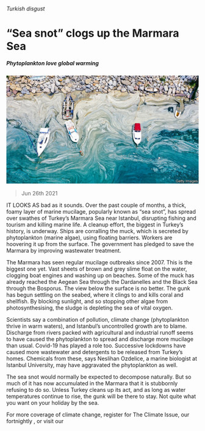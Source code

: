 ###### Turkish disgust

# “Sea snot” clogs up the Marmara Sea 

##### Phytoplankton love global warming 

![image](images/20210626_EUP002_0.jpg) 

> Jun 26th 2021 

IT LOOKS AS bad as it sounds. Over the past couple of months, a thick, foamy layer of marine mucilage, popularly known as “sea snot”, has spread over swathes of Turkey’s Marmara Sea near Istanbul, disrupting fishing and tourism and killing marine life. A cleanup effort, the biggest in Turkey’s history, is underway. Ships are corralling the muck, which is secreted by phytoplankton (marine algae), using floating barriers. Workers are hoovering it up from the surface. The government has pledged to save the Marmara by improving wastewater treatment.

The Marmara has seen regular mucilage outbreaks since 2007. This is the biggest one yet. Vast sheets of brown and grey slime float on the water, clogging boat engines and washing up on beaches. Some of the muck has already reached the Aegean Sea through the Dardanelles and the Black Sea through the Bosporus. The view below the surface is no better. The gunk has begun settling on the seabed, where it clings to and kills coral and shellfish. By blocking sunlight, and so stopping other algae from photosynthesising, the sludge is depleting the sea of vital oxygen.


Scientists say a combination of pollution, climate change (phytoplankton thrive in warm waters), and Istanbul’s uncontrolled growth are to blame. Discharge from rivers packed with agricultural and industrial runoff seems to have caused the phytoplankton to spread and discharge more mucilage than usual. Covid-19 has played a role too. Successive lockdowns have caused more wastewater and detergents to be released from Turkey’s homes. Chemicals from these, says Neslihan Ozdelice, a marine biologist at Istanbul University, may have aggravated the phytoplankton as well.

The sea snot would normally be expected to decompose naturally. But so much of it has now accumulated in the Marmara that it is stubbornly refusing to do so. Unless Turkey cleans up its act, and as long as water temperatures continue to rise, the gunk will be there to stay. Not quite what you want on your holiday by the sea.

For more coverage of climate change, register for The Climate Issue, our fortnightly , or visit our 


